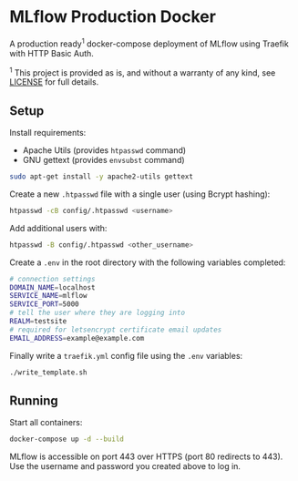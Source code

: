# MLflow Production Docker

A production ready<sup>1</sup> docker-compose deployment of MLflow using Traefik with HTTP Basic Auth.

<sup>1</sup> This project is provided as is, and without a warranty of any kind, see [LICENSE](../blob/master/LICENSE) for full details.

## Setup

Install requirements:

- Apache Utils (provides `htpasswd` command)
- GNU gettext (provides `envsubst` command)

```sh
sudo apt-get install -y apache2-utils gettext
```

Create a new `.htpasswd` file with a single user (using Bcrypt hashing):

```sh
htpasswd -cB config/.htpasswd <username>
```

Add additional users with:

```sh
htpasswd -B config/.htpasswd <other_username>
```

Create a `.env` in the root directory with the following variables completed:

```sh
# connection settings
DOMAIN_NAME=localhost
SERVICE_NAME=mlflow
SERVICE_PORT=5000
# tell the user where they are logging into
REALM=testsite
# required for letsencrypt certificate email updates
EMAIL_ADDRESS=example@example.com
```

Finally write a `traefik.yml` config file using the `.env` variables:

```sh
./write_template.sh
```

## Running

Start all containers:

```sh
docker-compose up -d --build
```

MLflow is accessible on port 443 over HTTPS (port 80 redirects to 443). Use the username and password you created above to log in.

